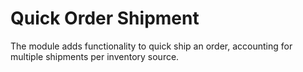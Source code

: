# Quick Order Shipment
The module adds functionality to quick ship an order, accounting for multiple shipments per inventory source.
